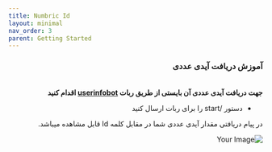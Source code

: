 ```yaml
---
title: Numbric Id
layout: minimal
nav_order: 3
parent: Getting Started
---
```


<head>
    <meta charset="utf-8">
    <link rel="stylesheet" href="https://b3h1z.github.io/HidyBot-Docs/assets/css/style.css">
    <link rel="icon" href="https://b3h1z.github.io/HidyBot-Docs/favicon.ico" type="image/x-icon">
</head>
<div dir="rtl">
<h3>آموزش دریافت آیدی عددی</h3>
<br>
<b>جهت دریافت آیدی عددی آن بایستی از طریق ربات <a href="https://t.me/userinfobot" >userinfobot</a> اقدام کنید</b>

<ul>
    <li>دستور /start را برای ربات ارسال کنید</li>
</ul>
<p>در پیام دریافتی مقدار آیدی عددی شما در مقابل کلمه Id قابل مشاهده میباشد.</p>
<img src="https://b3h1z.github.io/HidyBot-Docs/assets/images/installation/installation-number-id-1.png" alt="Your Image" class="centered">
</div>
